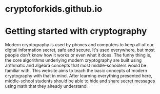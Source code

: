 # cryptoforkids.github.io
# Getting started with cryptography
Modern cryptography is used by phones and computers to keep all of our digital information secret, safe and secure.  It's used everywhere, but most people don't know how it works or even what it does.
The funny thing is, the core algorithms underlying modern cryptography are built using  arithmatic and algebra concepts that most middle-schoolers would be familiar with.  This website aims to teach the basic concepts of modern cryptography with that in mind.  After learning everything presented here, middle-school students should be able to hide and share secret messages using math that they already understand.
